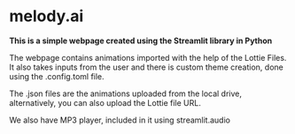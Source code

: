 # melody.ai
**This is a simple webpage created using the Streamlit library in Python**
<p>
The webpage contains animations imported with the help of the Lottie Files.
It also takes inputs from the user and there is custom theme creation, done using the .config.toml file.

The .json files are the animations uploaded from the local drive, alternatively, you can also upload 
the Lottie file URL.

We also have MP3 player, included in it using streamlit.audio
</p> 
